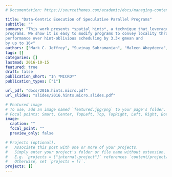 ```yaml
---
# Documentation: https://sourcethemes.com/academic/docs/managing-content/

title: "Data-Centric Execution of Speculative Parallel Programs"
subtitle: ""
summary: "This work presents *spatial hints*, a technique that leverages program knowledge to reveal and exploit locality in speculative parallel
programs. We show it is easy to modify programs to convey locality through hints. We design simple hardware techniques that allow a state-of-the-art, tiled speculative architecture to exploit hints. Hints make speculative parallelism practical on large-scale systems: at 256 cores, hints achieve nearlinear scalability on nine challenging applications, improving
performance over hint-oblivious scheduling by 3.3× gmean and
by up to 16×"
authors: ["Mark C. Jeffrey", "Suvinay Subramanian", "Maleen Abeydeera", "Joel Emer", "Daniel Sanchez" ]
tags: []
categories: []
lastmod: 2016-10-15
featured: true
draft: false
publication_short: "In *MICRO*"
publication_types: ["1"]

url_pdf: "docs/2016.hints.micro.pdf"
url_slides: "slides/2016.hints.micro.slides.pdf"

# Featured image
# To use, add an image named `featured.jpg/png` to your page's folder.
# Focal points: Smart, Center, TopLeft, Top, TopRight, Left, Right, BottomLeft, Bottom, BottomRight.
image:
  caption: ""
  focal_point: ""
  preview_only: false

# Projects (optional).
#   Associate this post with one or more of your projects.
#   Simply enter your project's folder or file name without extension.
#   E.g. `projects = ["internal-project"]` references `content/project/deep-learning/index.md`.
#   Otherwise, set `projects = []`.
projects: []
---
```

